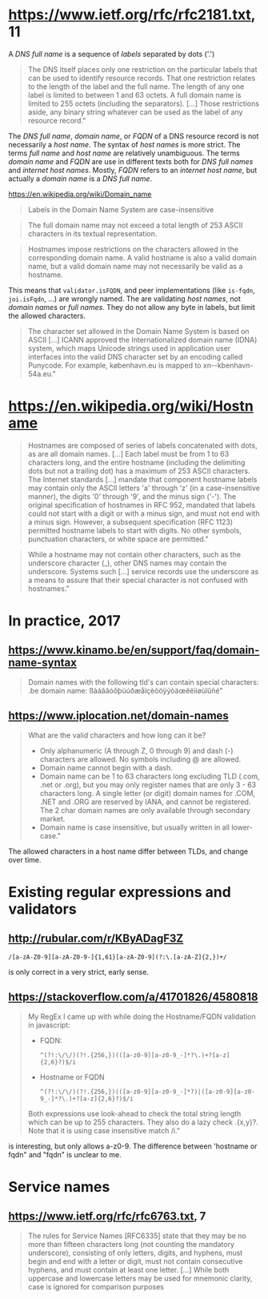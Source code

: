# https://www.ietf.org/rfc/rfc2181.txt, 11

A _DNS full name_ is a sequence of _labels_ separated by dots ('.')

> The DNS itself places only one restriction on the particular labels that can be used to identify resource
> records.  That one restriction relates to the length of the label and the full name.  The length of any one
> label is limited to between 1 and 63 octets.  A full domain name is limited to 255 octets (including the
> separators). […] Those restrictions aside, any binary string whatever can be used as the label of any
> resource record."

The _DNS full name_,  _domain name_, or _FQDN_ of a DNS resource record is not necessarily a _host name_.
The syntax of _host names_ is more strict. The terms _full name_ and _host name_ are relatively unambiguous.
The terms _domain name_ and _FQDN_ are use in different texts both for _DNS full names_ and _internet host names_.
Mostly, _FQDN_ refers to an _internet host name_, but actually a _domain name_ is a _DNS full name_.

https://en.wikipedia.org/wiki/Domain_name

> Labels in the Domain Name System are case-insensitive


> The full domain name may not exceed a total length of 253 ASCII characters in its textual representation.


> Hostnames impose restrictions on the characters allowed in the corresponding domain name. A valid hostname
> is also a valid domain name, but a valid domain name may not necessarily be valid as a hostname.

This means that `validator.isFQDN`, and peer implementations (like `is-fqdn`, `joi.isFqdn`, …) are wrongly named.
The are validating _host names_, not _domain names_ or _full names_. They do not allow any byte in labels,
but limit the allowed characters.

> The character set allowed in the Domain Name System is based on ASCII […] ICANN approved the Internationalized
> domain name (IDNA) system, which maps Unicode strings used in application user interfaces into the valid DNS
> character set by an encoding called Punycode. For example, københavn.eu is mapped to xn--kbenhavn-54a.eu."

# https://en.wikipedia.org/wiki/Hostname

> Hostnames are composed of series of labels concatenated with dots, as are all domain names.  […] Each label
> must be from 1 to 63 characters long, and the entire hostname (including the delimiting dots but not a
> trailing dot) has a maximum of 253 ASCII characters.
> The Internet standards […] mandate that component hostname labels may contain only the ASCII letters
> 'a' through 'z' (in a case-insensitive manner), the digits '0' through '9', and the minus sign ('-').
> The original specification of hostnames in RFC 952, mandated that labels could not start with a digit or
> with a minus sign, and must not end with a minus sign. However, a subsequent specification (RFC 1123)
> permitted hostname labels to start with digits. No other symbols, punctuation characters, or white space
> are permitted."

> While a hostname may not contain other characters, such as the underscore character (_), other DNS names
> may contain the underscore. Systems such […] service records use the underscore as a means to assure that
> their special character is not confused with hostnames."

# In practice, 2017

## https://www.kinamo.be/en/support/faq/domain-name-syntax

> Domain names with the following tld's can contain special characters: .be domain name:
> ßàáâãóôþüúðæåïçèõöÿýòäœêëìíøùîûñé"

## https://www.iplocation.net/domain-names

> What are the valid characters and how long can it be?
>   - Only alphanumeric (A through Z, 0 through 9) and dash (-) characters are allowed. No symbols including @
>     are allowed.
>   - Domain name cannot begin with a dash.
>   - Domain name can be 1 to 63 characters long excluding TLD (.com, .net or .org), but you may only register
>     names that are only 3 - 63 characters long. A single letter (or digit) domain names for .COM, .NET and
>     .ORG are reserved by IANA, and cannot be registered. The 2 char domain names are only available through
>     secondary market.
>   - Domain name is case insensitive, but usually written in all lower-case."

The allowed characters in a host name differ between TLDs, and change over time.

# Existing regular expressions and validators

## http://rubular.com/r/KByADagF3Z

    /[a-zA-Z0-9][a-zA-Z0-9-]{1,61}[a-zA-Z0-9](?:\.[a-zA-Z]{2,})+/

is only correct in a very strict, early sense.

## https://stackoverflow.com/a/41701826/4580818

> My RegEx I came up with while doing the Hostname/FQDN validation in javascript:
>   - FQDN:
>
>         ^(?!:\/\/)(?!.{256,})(([a-z0-9][a-z0-9_-]*?\.)+?[a-z]{2,6}?)$/i
>   - Hostname or FQDN
>
>         ^(?!:\/\/)(?!.{256,})(([a-z0-9][a-z0-9_-]*?)|([a-z0-9][a-z0-9_-]*?\.)+?[a-z]{2,6}?)$/i
>
> Both expressions use look-ahead to check the total string length which can be up to 255 characters.
> They also do a lazy check .{x,y}?. Note that it is using case insensitive match /i."

is interesting, but only allows a-z0-9. The difference between 'hostname or fqdn" and "fqdn" is unclear
to me.

# Service names

## https://www.ietf.org/rfc/rfc6763.txt, 7
> The rules for Service Names [RFC6335] state that they may be no more
> than fifteen characters long (not counting the mandatory underscore),
> consisting of only letters, digits, and hyphens, must begin and end
> with a letter or digit, must not contain consecutive hyphens, and
> must contain at least one letter.  […]  While both uppercase and lowercase letters may be
> used for mnemonic clarity, case is ignored for comparison purposes
